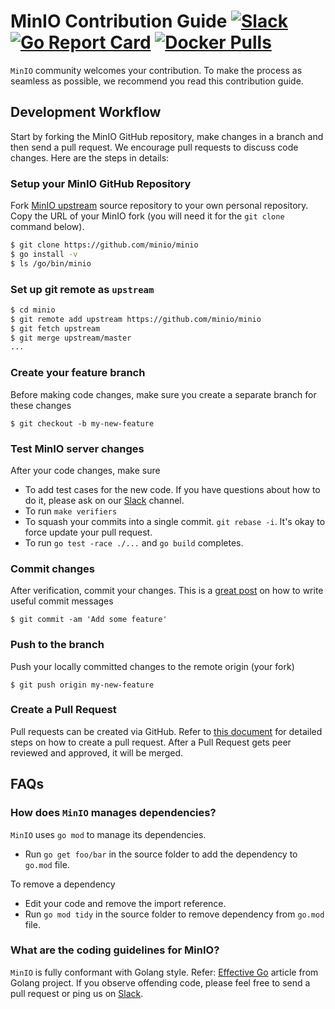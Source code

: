 # MinIO Contribution Guide [![Slack](https://slack.min.io/slack?type=svg)](https://slack.min.io) [![Go Report Card](https://goreportcard.com/badge/minio/minio)](https://goreportcard.com/report/minio/minio) [![Docker Pulls](https://img.shields.io/docker/pulls/minio/minio.svg?maxAge=604800)](https://hub.docker.com/r/minio/minio/)

``MinIO`` community welcomes your contribution. To make the process as seamless as possible, we recommend you read this contribution guide.

## Development Workflow

Start by forking the MinIO GitHub repository, make changes in a branch and then send a pull request. We encourage pull requests to discuss code changes. Here are the steps in details:

### Setup your MinIO GitHub Repository
Fork [MinIO upstream](https://github.com/minio/minio/fork) source repository to your own personal repository. Copy the URL of your MinIO fork (you will need it for the `git clone` command below).

```sh
$ git clone https://github.com/minio/minio
$ go install -v
$ ls /go/bin/minio
```

### Set up git remote as ``upstream``
```sh
$ cd minio
$ git remote add upstream https://github.com/minio/minio
$ git fetch upstream
$ git merge upstream/master
...
```

### Create your feature branch
Before making code changes, make sure you create a separate branch for these changes

```
$ git checkout -b my-new-feature
```

### Test MinIO server changes
After your code changes, make sure

- To add test cases for the new code. If you have questions about how to do it, please ask on our [Slack](https://slack.min.io) channel.
- To run `make verifiers`
- To squash your commits into a single commit. `git rebase -i`. It's okay to force update your pull request.
- To run `go test -race ./...` and `go build` completes.

### Commit changes
After verification, commit your changes. This is a [great post](https://chris.beams.io/posts/git-commit/) on how to write useful commit messages

```
$ git commit -am 'Add some feature'
```

### Push to the branch
Push your locally committed changes to the remote origin (your fork)
```
$ git push origin my-new-feature
```

### Create a Pull Request
Pull requests can be created via GitHub. Refer to [this document](https://help.github.com/articles/creating-a-pull-request/) for detailed steps on how to create a pull request. After a Pull Request gets peer reviewed and approved, it will be merged.

## FAQs
### How does ``MinIO`` manages dependencies?
``MinIO`` uses `go mod` to manage its dependencies.
- Run `go get foo/bar` in the source folder to add the dependency to `go.mod` file.

To remove a dependency
- Edit your code and remove the import reference.
- Run `go mod tidy` in the source folder to remove dependency from `go.mod` file.

### What are the coding guidelines for MinIO?
``MinIO`` is fully conformant with Golang style. Refer: [Effective Go](https://github.com/golang/go/wiki/CodeReviewComments) article from Golang project. If you observe offending code, please feel free to send a pull request or ping us on [Slack](https://slack.min.io).
